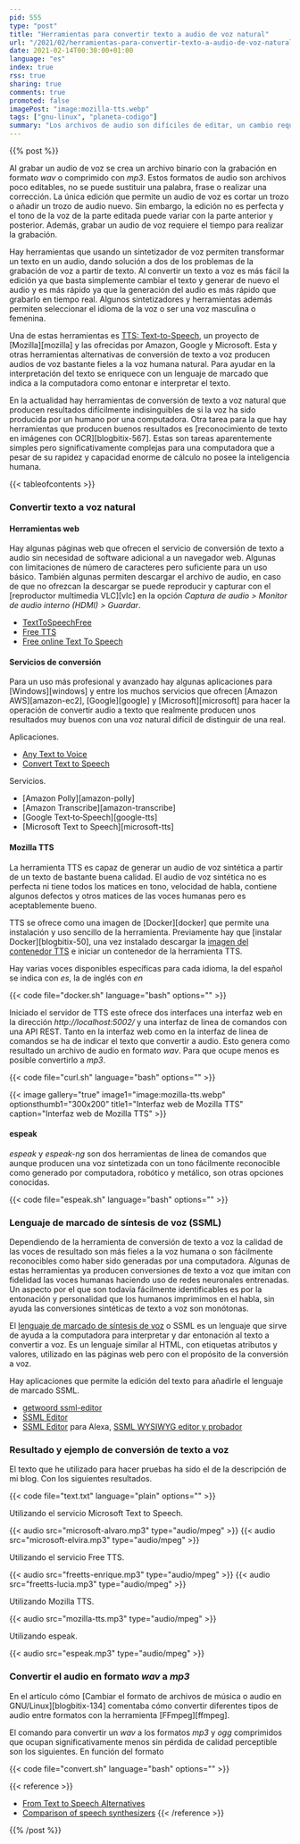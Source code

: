 ```yaml
---
pid: 555
type: "post"
title: "Herramientas para convertir texto a audio de voz natural"
url: "/2021/02/herramientas-para-convertir-texto-a-audio-de-voz-natural/"
date: 2021-02-14T00:30:00+01:00
language: "es"
index: true
rss: true
sharing: true
comments: true
promoted: false
imagePost: "image:mozilla-tts.webp"
tags: ["gnu-linux", "planeta-codigo"]
summary: "Los archivos de audio son difíciles de editar, un cambio requiere volverlos a grabar de forma parcial o de forma completa lo que requiere mucho tiempo. Hay herramientas que permiten convertir texto a audio de voz sintetizada, el resultado de algunas herramientas es suficientemente bueno como para no distinguirse de una voz humana natural."
---
```


{{% post %}}

Al grabar un audio de voz se crea un archivo binario con la grabación en formato _wav_ o comprimido con _mp3_. Estos formatos de audio son archivos poco editables, no se puede sustituir una palabra, frase o realizar una corrección. La única edición que permite un audio de voz es cortar un trozo o añadir un trozo de audio nuevo. Sin embargo, la edición no es perfecta y el tono de la voz de la parte editada puede variar con la parte anterior y posterior. Además, grabar un audio de voz requiere el tiempo para realizar la grabación.

Hay herramientas que usando un sintetizador de voz permiten transformar un texto en un audio, dando solución a dos de los problemas de la grabación de voz a partir de texto. Al convertir un texto a voz es más fácil la edición ya que basta simplemente cambiar el texto y generar de nuevo el audio y es más rápido ya que la generación del audio es más rápido que grabarlo en tiempo real. Algunos sintetizadores y herramientas además permiten seleccionar el idioma de la voz o ser una voz masculina o femenina.

Una de estas herramientas es [TTS: Text-to-Speech](https://github.com/mozilla/TTS), un proyecto de [Mozilla][mozilla] y las ofrecidas por Amazon, Google y Microsoft. Esta y otras herramientas alternativas de conversión de texto a voz producen audios de voz bastante fieles a la voz humana natural. Para ayudar en la interpretación del texto se enriquece con un lenguaje de marcado que indica a la computadora como entonar e interpretar el texto.

En la actualidad hay herramientas de conversión de texto a voz natural que producen resultados difícilmente indisinguibles de si la voz ha sido producida por un humano por una computadora. Otra tarea para la que hay herramientas que producen buenos resultados es [reconocimiento de texto en imágenes con OCR][blogbitix-567]. Estas son tareas aparentemente simples pero significativamente complejas para una computadora que a pesar de su rapidez y capacidad enorme de cálculo no posee la inteligencia humana.

{{< tableofcontents >}}

### Convertir texto a voz natural

#### Herramientas web

Hay algunas páginas web que ofrecen el servicio de conversión de texto a audio sin necesidad de software adicional a un navegador web. Algunas con limitaciones de número de caracteres pero suficiente para un uso básico. También algunas permiten descargar el archivo de audio, en caso de que no ofrezcan la descargar se puede reproducir y capturar con el [reproductor multimedia VLC][vlc] en la opción _Captura de audio > Monitor de audio interno (HDMI) > Guardar_.

* [TextToSpeechFree](https://www.texttospeechfree.com/)
* [Free TTS](https://freetts.com/)
* [Free online Text To Speech](http://fromtexttospeech.com/)

#### Servicios de conversión

Para un uso más profesional y avanzado hay algunas aplicaciones para [Windows][windows] y entre los muchos servicios que ofrecen [Amazon AWS][amazon-ec2], [Google][google] y [Microsoft][microsoft] para hacer la operación de convertir audio a texto que realmente producen unos resultados muy buenos con una voz natural difícil de distinguir de una real.

Aplicaciones.

* [Any Text to Voice](https://www.microsoft.com/en-us/p/any-text-to-voice-convert-text-to-speech-text-to-audio-mp3-for-free/9n92n3shd1mv?activetab=pivot:overviewtab#)
* [Convert Text to Speech](https://www.microsoft.com/en-us/p/convert-text-to-speech/9wzdncrddlsc?activetab=pivot:overviewtab#)

Servicios.

* [Amazon Polly][amazon-polly]
* [Amazon Transcribe][amazon-transcribe]
* [Google Text‑to‑Speech][google-tts]
* [Microsoft Text to Speech][microsoft-tts]

#### Mozilla TTS

La herramienta TTS es capaz de generar un audio de voz sintética a partir de un texto de bastante buena calidad. El audio de voz sintética no es perfecta ni tiene todos los matices en tono, velocidad de habla, contiene algunos defectos y otros matices de las voces humanas pero es aceptablemente bueno.

TTS se ofrece como una imagen de [Docker][docker] que permite una instalación y uso sencillo de la herramienta. Previamente hay que [instalar Docker][blogbitix-50], una vez instalado descargar la [imagen del contenedor TTS](https://github.com/synesthesiam/docker-mozillatts) e iniciar un contenedor de la herramienta TTS.

Hay varias voces disponibles específicas para cada idioma, la del español se indica con _es_, la de inglés con _en_

{{< code file="docker.sh" language="bash" options="" >}}

Iniciado el servidor de TTS este ofrece dos interfaces una interfaz web en la dirección _http:\/\/localhost:5002/_ y una interfaz de linea de comandos con una API REST. Tanto en la interfaz web como en la interfaz de linea de comandos se ha de indicar el texto que convertir a audio. Esto genera como resultado un archivo de audio en formato _wav_. Para que ocupe menos es posible convertirlo a _mp3_.

{{< code file="curl.sh" language="bash" options="" >}}

{{< image
    gallery="true"
    image1="image:mozilla-tts.webp" optionsthumb1="300x200" title1="Interfaz web de Mozilla TTS"
    caption="Interfaz web de Mozilla TTS" >}}

#### espeak

_espeak_ y _espeak-ng_ son dos herramientas de linea de comandos que aunque producen una voz sintetizada con un tono fácilmente reconocible como generado por computadora, robótico y metálico, son otras opciones conocidas.

{{< code file="espeak.sh" language="bash" options="" >}}

### Lenguaje de marcado de síntesis de voz (SSML)

Dependiendo de la herramienta de conversión de texto a voz la calidad de las voces de resultado son más fieles a la voz humana o son fácilmente reconocibles como haber sido generadas por una computadora. Algunas de estas herramientas ya producen conversiones de texto a voz que imitan con fidelidad las voces humanas haciendo uso de redes neuronales entrenadas. Un aspecto por el que son todavía fácilmente identificables es por la entonación y personalidad que los humanos imprimimos en el habla, sin ayuda las conversiones sintéticas de texto a voz son monótonas.

El [lenguaje de marcado de síntesis de voz](https://cloud.google.com/text-to-speech/docs/ssml) o SSML es un lenguaje que sirve de ayuda a la computadora para interpretar y dar entonación al texto a convertir a voz. Es un lenguaje similar al HTML, con etiquetas atributos y valores, utilizado en las páginas web pero con el propósito de la conversión a voz.

Hay aplicaciones que permite la edición del texto para añadirle el lenguaje de marcado SSML.

* [getwoord ssml-editor](https://www.getwoord.com/ssml-editor)
* [SSML Editor](https://www.ssml-editor.com/)
* [SSML Editor](https://www.amazon.com/-/es/dp/B07L64KVNR) para Alexa, [SSML WYSIWYG editor y probador](https://topvoiceapps.com/ssml)

### Resultado y ejemplo de conversión de texto a voz

El texto que he utilizado para hacer pruebas ha sido el de la descripción de mi blog. Con los siguientes resultados.

{{< code file="text.txt" language="plain" options="" >}}

Utilizando el servicio Microsoft Text to Speech.

{{< audio src="microsoft-alvaro.mp3" type="audio/mpeg" >}}
{{< audio src="microsoft-elvira.mp3" type="audio/mpeg" >}}

Utilizando el servicio Free TTS.

{{< audio src="freetts-enrique.mp3" type="audio/mpeg" >}}
{{< audio src="freetts-lucia.mp3" type="audio/mpeg" >}}

Utilizando Mozilla TTS.

{{< audio src="mozilla-tts.mp3" type="audio/mpeg" >}}

Utilizando espeak.

{{< audio src="espeak.mp3" type="audio/mpeg" >}}

### Convertir el audio en formato _wav_ a _mp3_

En el artículo cómo [Cambiar el formato de archivos de música o audio en GNU/Linux][blogbitix-134] comentaba cómo convertir diferentes tipos de audio entre formatos con la herramienta [FFmpeg][ffmpeg].

El comando para convertir un _wav_ a los formatos _mp3_ y _ogg_ comprimidos que ocupan significativamente menos sin pérdida de calidad perceptible son los siguientes. En función del formato

{{< code file="convert.sh" language="bash" options="" >}}

{{< reference >}}
* [From Text to Speech Alternatives](https://alternativeto.net/software/from-text-to-speech/)
* [Comparison of speech synthesizers](https://en.wikipedia.org/wiki/Comparison_of_speech_synthesizers)
{{< /reference >}}

{{% /post %}}
